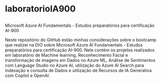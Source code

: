 # laboratorioIA900

##
Microsoft Azure AI Fundamentals - Estudos preparatórios para certificação AI-900

Neste repositório do GitHub estão minhas considerações sobre o bootcamp que realizei na DIO sobre Microsoft Azure AI Fundamentals - Estudos preparatórios para certificação AI-900. Nele contém os projetos realizados em laboratório de Machine learning, Reconhecimento Facial e transformação de imagens em Dados no Azure ML, Análise de Sentimentos com Language Studio no Azure AI, utilização do Azure AI Search para indexação e consulta de Dados e utilização de Recursos de IA Generativa com Copilot e OpenAI.
